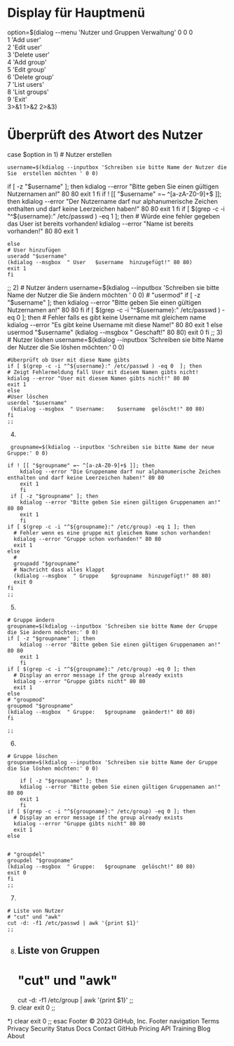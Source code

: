 # Display für Hauptmenü
option=$(dialog --menu 'Nutzer und Gruppen Verwaltung' 0 0 0 \
  1 'Add user' \
  2 'Edit user' \
  3 'Delete user' \
  4 'Add group' \
  5 'Edit group' \
  6 'Delete group' \
  7 'List users' \
  8 'List groups' \
  9 'Exit' \
  3>&1 1>&2 2>&3)

# Überprüft des Atwort des Nutzer
case $option in
  1)
    # Nutzer erstellen

    username=$(kdialog --inputbox 'Schreiben sie bitte Name der Nutzer die Sie  erstellen möchten ' 0 0)


  if [ -z "$username" ]; then
  kdialog --error "Bitte geben Sie einen gültigen Nutzernamen an!" 80 80
  exit 1
  fi
        if ! [[ "$username" =~ ^[a-zA-Z0-9]+$ ]]; then
        kdialog --error "Der Nutzername darf nur alphanumerische Zeichen enthalten und darf keine Leerzeichen haben!" 80 80
        exit 1
        fi
        	if [ $(grep -c -i "^${username}:" /etc/passwd ) -eq 1  ]; then
        	# Würde eine fehler gegeben das User ist bereits vorhanden!
        	kdialog --error "Name ist bereits vorhanden!" 80 80
        	exit 1





    else
    # User hinzufügen
    useradd "$username"
    (kdialog --msgbox  " User   $username  hinzugefügt!" 80 80)
    exit 1
    fi
   ;;
  2)
    # Nutzer ändern
    username=$(kdialog --inputbox 'Schreiben sie bitte Name der Nutzer die Sie ändern möchten ' 0 0)
    # "usermod"
    if [ -z "$username" ]; then
        kdialog --error "Bitte geben Sie einen gültigen Nutzernamen an!" 80 80
   fi
    	if [ $(grep -c -i "^${username}:" /etc/passwd ) -eq 0  ]; then
        	# Fehler falls es gibt keine Username mit gleichem name
        	kdialog --error "Es gibt keine Username mit diese Name!" 80 80
        	exit 1
   	 else
   		 usermod "$username"
    		  (kdialog --msgbox  " Geschaft!" 80 80)
   		 exit 0
    		fi
    		;;
  3)
    # Nutzer löshen
  username=$(kdialog --inputbox 'Schreiben sie bitte Name der Nutzer die Sie löshen möchten:' 0 0)

    #Überprüft ob User mit diese Name gibts
    if [ $(grep -c -i "^${username}:" /etc/passwd ) -eq 0  ]; then
    # Zeigt Fehlermeldung fall User mit diesem Namen gibts nicht!
    kdialog --error "User mit diesem Namen gibts nicht!" 80 80
    exit 1
    else
    #User löschen
    userdel "$username"
     (kdialog --msgbox  " Username:    $username  gelöscht!" 80 80)
    fi
    ;;

  4)

     groupname=$(kdialog --inputbox 'Schreiben sie bitte Name der neue Gruppe:' 0 0)

    if ! [[ "$groupname" =~ ^[a-zA-Z0-9]+$ ]]; then
        kdialog --error "Die Gruppename darf nur alphanumerische Zeichen enthalten und darf keine Leerzeichen haben!" 80 80
        exit 1
        fi
     if [ -z "$groupname" ]; then
        kdialog --error "Bitte geben Sie einen gültigen Gruppenamen an!" 80 80
        exit 1
        fi
    if [ $(grep -c -i "^${groupname}:" /etc/group) -eq 1 ]; then
      # Fehler wenn es eine gruppe mit gleichem Name schon vorhanden!
      kdialog --error "Gruppe schon vorhanden!" 80 80
      exit 1
    else
      # 
      groupadd "$groupname"
      # Nachricht dass alles klappt
      (kdialog --msgbox  " Gruppe    $groupname  hinzugefügt!" 80 80)
      exit 0
    fi
    ;;

  5)
    # Gruppe ändern
    groupname=$(kdialog --inputbox 'Schreiben sie bitte Name der Gruppe die Sie ändern möchten:' 0 0)
    if [ -z "$groupname" ]; then
        kdialog --error "Bitte geben Sie einen gültigen Gruppenamen an!" 80 80
        exit 1
        fi
    if [ $(grep -c -i "^${groupname}:" /etc/group) -eq 0 ]; then
      # Display an error message if the group already exists
      kdialog --error "Gruppe gibts nicht" 80 80
      exit 1
    else
    # "groupmod"
    groupmod "$groupname"
    (kdialog --msgbox  " Gruppe:   $groupname  geändert!" 80 80)
    fi
   
    ;;
  6)
    # Gruppe löschen
    groupname=$(kdialog --inputbox 'Schreiben sie bitte Name der Gruppe die Sie löshen möchten:' 0 0)

        if [ -z "$groupname" ]; then
        kdialog --error "Bitte geben Sie einen gültigen Gruppenamen an!" 80 80
        exit 1
        fi
    if [ $(grep -c -i "^${groupname}:" /etc/group) -eq 0 ]; then
      # Display an error message if the group already exists
      kdialog --error "Gruppe gibts nicht" 80 80
      exit 1
    else


    # "groupdel"
    groupdel "$groupname"
    (kdialog --msgbox  " Gruppe:   $groupname  gelöscht!" 80 80)
    exit 0
    fi
    ;;
  7)
    # Liste von Nutzer
    # "cut" und "awk"
    cut -d: -f1 /etc/passwd | awk '{print $1}'
    ;;

 8) ## Liste von Gruppen
    #  "cut" und "awk"
    cut -d: -f1 /etc/group | awk '{print $1}'
    ;;
 9) clear
    exit 0
    ;;

 *)
 clear
 exit 0
;;
esac
Footer
© 2023 GitHub, Inc.
Footer navigation
Terms
Privacy
Security
Status
Docs
Contact GitHub
Pricing
API
Training
Blog
About
